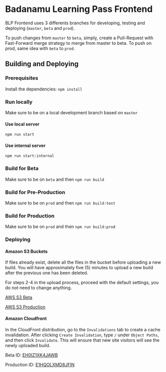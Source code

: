 # Badanamu Learning Pass Frontend

BLP Frontend uses 3 differents branches for developing, testing and deploying (`master`, `beta` and `prod`).

To push changes from `master` to `beta`, simply, create a Pull-Request with Fast-Forward merge strategy to merge from master to beta. To push on prod, same idea with `beta` to `prod`.

## Building and Deploying

### Prerequisites

Install the dependencies: `npm install`

### Run locally

Make sure to be on a local development branch based on `master`

#### Use local server

`npm run start`

#### Use internal server

`npm run start:internal`

### Build for Beta

Make sure to be on `beta` and then `npm run build`

### Build for Pre-Production

Make sure to be on `prod` and then `npm run build:test`

### Build for Production

Make sure to be on `prod` and then `npm run build:prod`

### Deploying

#### Amazon S3 Buckets

If files already exist, delete all the files in the bucket before uploading a new build. You will have approximately five (5) minutes to upload a new build after the previous one has been deleted.

For steps 2-4 in the upload process, proceed with the default settings, you do not need to change anything.


[AWS S3 Beta](https://s3.console.aws.amazon.com/s3/buckets/badanamu-beta-pass-site/?region=us-west-2&tab=overview)

[AWS S3 Production](https://s3.console.aws.amazon.com/s3/buckets/badanamu-pass-site/?region=us-west-2&tab=overview) 


#### Amazon Cloudfront

In the CloudFront distribution, go to the `Invalidations` tab to create a cache invalidation. After clicking `Create Invalidation`, type `/` under `Object Paths`, and then click `Invalidate`. This will ensure that new site visitors will see the newly uploaded build.

Beta ID: [EH0IZ1XK4JAWB](https://console.aws.amazon.com/cloudfront/home?region=ap-northeast-2#distribution-settings:EH0IZ1XK4JAWB)

Production ID: [E1HQOLXMD8JFIN](https://console.aws.amazon.com/cloudfront/home?region=ap-northeast-2#distribution-settings:E1HQOLXMD8JFIN)